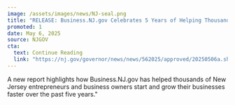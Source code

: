 ```yaml
---
image: /assets/images/news/NJ-seal.png
title: "RELEASE: Business.NJ.gov Celebrates 5 Years of Helping Thousands of Businesses"
promoted: 1
date: May 6, 2025
source: NJGOV
cta:
  text: Continue Reading
  link: "https://nj.gov/governor/news/news/562025/approved/20250506a.shtml"
---
```

A new report highlights how Business.NJ.gov has helped thousands of New Jersey entrepreneurs and business owners start and grow their businesses faster over the past five years."
